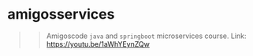 # amigosservices
>> Amigoscode `java` and `springboot` microservices course.
Link: https://youtu.be/1aWhYEynZQw 